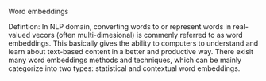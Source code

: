 
Word embeddings

Defintion: In NLP domain, converting words to or represent words in real-valued vecors (often multi-dimesional) is commenly referred to as word embeddings. This basically gives the ability to computers to understand and learn about text-based content in a better and productive way. There exisit many word embeddings methods and techniques, which can be mainly categorize into two types: statistical and contextual word embeddings.